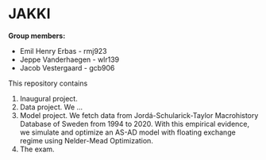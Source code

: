 # JAKKI

**Group members:**
- Emil Henry Erbas - rmj923
- Jeppe Vanderhaegen - wlr139
- Jacob Vestergaard - gcb906

This repository contains  
1. Inaugural project. 
2. Data project. We ...
3. Model project. We fetch data from Jordá-Schularick-Taylor Macrohistory Database of Sweden from 1994 to 2020. With this empirical evidence, we simulate and optimize an AS-AD model with floating exchange regime using Nelder-Mead Optimization.
4. The exam.
